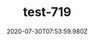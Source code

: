 ---
title: test-719
date: 2020-07-30T07:53:59.980Z
banner_subcontent: asdfsf
category: Support services
focus: Support for leaders, colleagues and staff
role: CEO or leadership
organisation_size: Medium (50-249 employees)
industry: Emergency services & security
content: Lorem ipsum dolor sit amet, consectetur adipiscing elit, sed do eiusmod tempor incididunt ut labore et dolore magna aliqua. Ut enim ad minim veniam, quis nostrud exercitation ullamco laboris nisi ut aliquip ex ea commodo consequat. Duis aute irure dolor in reprehenderit in voluptate velit esse cillum dolore eu fugiat nulla pariatur. Excepteur sint occaecat cupidatat non proident, sunt in culpa qui officia deserunt mollit anim id est laborum.
---